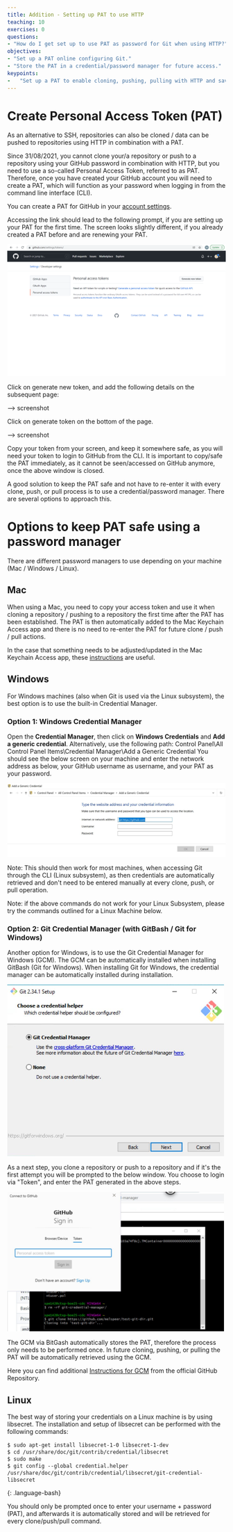 ```yaml
---
title: Addition - Setting up PAT to use HTTP
teaching: 10
exercises: 0
questions:
- "How do I get set up to use PAT as password for Git when using HTTP?"
objectives:
- "Set up a PAT online configuring Git."
- "Store the PAT in a credential/password manager for future access."
keypoints:
-   "Set up a PAT to enable cloning, pushing, pulling with HTTP and save PAT to credential manager to avoid re-entering for every cloning, pushing, or pulling process."
---
```


# Create Personal Access Token (PAT)
As an alternative to SSH, repositories can also be cloned / data can be pushed to repositories using HTTP in combination with a PAT.

Since 31/08/2021, you cannot clone your/a repository or push to a repository using your GitHub password in combination with HTTP, but you need to use a so-called Personal Access Token, referred to as PAT. Therefore, once you have created your GitHub account you will need to create a PAT, which will function as your password when logging in from the command line interface (CLI).

You can create a PAT for GitHub in your [account settings](https://github.com/settings/tokens/).

Accessing the link should lead to the following prompt, if you are setting up your PAT for the first time. The screen looks slightly different, if you already created a PAT before and are renewing your PAT.

![Generate new Token](../fig/generate_new_token.png)

Click on generate new token, and add the following details on the subsequent page:

--> screenshot

Click on generate token on the bottom of the page.

--> screenshot

Copy your token from your screen, and keep it somewhere safe, as you will need your token to login to GitHub from the CLI. It is important to copy/safe the PAT immediately, as it cannot be seen/accessed on GitHub anymore, once the above window is closed.

A good solution to keep the PAT safe and not have to re-enter it with every clone, push, or pull process is to use a credential/password manager. There are several options to approach this.

# Options to keep PAT safe using a password manager
There are different password managers to use depending on your machine (Mac / Windows / Linux).

## Mac
When using a Mac, you need to copy your access token and use it when cloning a repository / pushing to a repository the first time after the PAT has been established. The PAT is then automatically added to the Mac Keychain Access app and there is no need to re-enter the PAT for future clone / push / pull actions.

In the case that something needs to be adjusted/updated in the Mac Keychain Access app, these [instructions](https://docs.github.com/en/get-started/getting-started-with-git/updating-credentials-from-the-macos-keychain) are useful.

## Windows
For Windows machines (also when Git is used via the Linux subsystem), the best option is to use the built-in Credential Manager.

### Option 1: Windows Credential Manager

Open the **Credential Manager**, then click on **Windows Credentials** and **Add a generic credential**.
Alternatively, use the following path: Control Panel\All Control Panel Items\Credential Manager\Add a Generic Credential
You should see the below screen on your machine and enter the network address as below, your GitHub username as username, and your PAT as your password.

![Windows Credential Manager](../fig/add-generic-credential.JPG)

Note: This should then work for most machines, when accessing Git through the CLI (Linux subsystem), as then credentials are automatically retrieved and don't need to be entered manually at every clone, push, or pull operation.

Note: if the above commands do not work for your Linux Subsystem, please try the commands outlined for a Linux Machine below.

### Option 2: Git Credential Manager (with GitBash / Git for Windows)

Another option for Windows, is to use the Git Credential Manager for Windows (GCM). The GCM can be automatically installed when installing GitBash (Git for Windows).
When installing Git for Windows, the credential manager can be automatically installed during installation.

<img src="../fig/git-for-windows-CM.JPG" width="500">

As a next step, you clone a repository or push to a repository and if it's the first attempt you will be prompted to the below window. You choose to login via "Token", and enter the PAT generated in the above steps.

<img src="../fig/token-gitforwindows.JPG" width="500">

The GCM via BitGash automatically stores the PAT, therefore the process only needs to be performed once. In future cloning, pushing, or pulling the PAT will be automatically retrieved using the GCM.

Here you can find additional [Instructions for GCM](https://github.com/GitCredentialManager/git-credential-manager) from the official GitHub Repository.

## Linux
The best way of storing your credentials on a Linux machine is by using libsecret. The installation and setup of libsecret can be performed with the following commands:

~~~
$ sudo apt-get install libsecret-1-0 libsecret-1-dev
$ cd /usr/share/doc/git/contrib/credential/libsecret
$ sudo make
$ git config --global credential.helper /usr/share/doc/git/contrib/credential/libsecret/git-credential-libsecret
~~~
{: .language-bash}

You should only be prompted once to enter your username + password (PAT), and afterwards it is automatically stored and will be retrieved for every clone/push/pull command.







